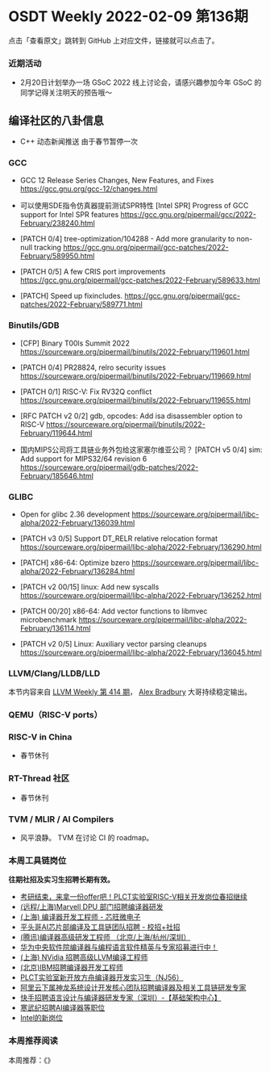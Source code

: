 # OSDT Weekly 2022-02-09 第136期

点击「查看原文」跳转到 GitHub 上对应文件，链接就可以点击了。

### 近期活动

- 2月20日计划举办一场 GSoC 2022 线上讨论会，请感兴趣参加今年 GSoC 的同学记得关注明天的预告哦～

## 编译社区的八卦信息

- C++ 动态新闻推送
  由于春节暂停一次

### GCC

- GCC 12 Release Series Changes, New Features, and Fixes
  https://gcc.gnu.org/gcc-12/changes.html

- 可以使用SDE指令仿真器提前测试SPR特性
  [Intel SPR] Progress of GCC support for Intel SPR features
  https://gcc.gnu.org/pipermail/gcc/2022-February/238240.html

- [PATCH 0/4] tree-optimization/104288 - Add more granularity to non-null tracking
  https://gcc.gnu.org/pipermail/gcc-patches/2022-February/589950.html

- [PATCH 0/5] A few CRIS port improvements
  https://gcc.gnu.org/pipermail/gcc-patches/2022-February/589633.html

- [PATCH] Speed up fixincludes.
  https://gcc.gnu.org/pipermail/gcc-patches/2022-February/589771.html

### Binutils/GDB

- [CFP] Binary T00ls Summit 2022
  https://sourceware.org/pipermail/binutils/2022-February/119601.html

- [PATCH 0/4] PR28824, relro security issues
  https://sourceware.org/pipermail/binutils/2022-February/119669.html

- [PATCH 0/1] RISC-V: Fix RV32Q conflict
  https://sourceware.org/pipermail/binutils/2022-February/119655.html

- [RFC PATCH v2 0/2] gdb, opcodes: Add isa disassembler option to RISC-V
  https://sourceware.org/pipermail/binutils/2022-February/119644.html

- 国内MIPS公司将工具链业务外包给这家塞尔维亚公司？
  [PATCH v5 0/4] sim: Add support for MIPS32/64 revision 6
  https://sourceware.org/pipermail/gdb-patches/2022-February/185646.html

### GLIBC

- Open for glibc 2.36 development
  https://sourceware.org/pipermail/libc-alpha/2022-February/136039.html

- [PATCH v3 0/5] Support DT_RELR relative relocation format
  https://sourceware.org/pipermail/libc-alpha/2022-February/136290.html

- [PATCH] x86-64: Optimize bzero
  https://sourceware.org/pipermail/libc-alpha/2022-February/136284.html

- [PATCH v2 00/15] linux: Add new syscalls
  https://sourceware.org/pipermail/libc-alpha/2022-February/136252.html

- [PATCH 00/20] x86-64: Add vector functions to libmvec microbenchmark
  https://sourceware.org/pipermail/libc-alpha/2022-February/136114.html

- [PATCH v2 0/5] Linux: Auxiliary vector parsing cleanups
  https://sourceware.org/pipermail/libc-alpha/2022-February/136045.html

### LLVM/Clang/LLDB/LLD

本节内容来自 [LLVM Weekly 第 414 期](http://llvmweekly.org/issue/414)，
[Alex Bradbury](https://www.linkedin.com/in/alex-bradbury/) 大哥持续稳定输出。

### QEMU（RISC-V ports）


### RISC-V in China

- 春节休刊

### RT-Thread 社区

- 春节休刊

### TVM / MLIR / AI Compilers

- 风平浪静。 TVM 在讨论 CI 的 roadmap。

### 本周工具链岗位

**往期社招及实习生招聘长期有效。**

- [考研结束，来拿一份offer吧！PLCT实验室RISC-V相关开发岗位春招继续](https://mp.weixin.qq.com/s/PWV5akv5kw3iOuHb-uSNrQ)
- [(远程/上海)Marvell DPU 部门招聘编译器研发](https://mp.weixin.qq.com/s/B6JjAhF3TZjezD1tjYHDaw)
- [(上海) 编译器开发工程师 - 芯旺微电子](https://mp.weixin.qq.com/s/nqe1-7qffnc0CaejYkpKyw)
- [平头哥AI芯片部编译及工具链团队招聘 - 校招+社招](https://mp.weixin.qq.com/s/kARbXtJotRPCNMrV-yOanA)
- [(腾讯)编译器高级研发工程师 （北京/上海/杭州/深圳）](https://mp.weixin.qq.com/s/DF-2qmHmpKZtJ1djHXM1Ug)
- [华为中央软件院编译器与编程语言软件精英与专家招募进行中！](https://mp.weixin.qq.com/s/VshbvWegM3eCdgK9d6v46A)
- [(上海) NVidia 招聘高级LLVM编译工程师](https://mp.weixin.qq.com/s/y6UmneY-UvzyhEvyCaoyEg)
- [(北京)IBM招聘编译器开发工程师](https://mp.weixin.qq.com/s/B_d1gjyrgncevOGWnV_Jfw)
- [PLCT实验室新开放方舟编译器开发实习生（NJ56）](https://mp.weixin.qq.com/s/lPp5RvjYhpDIGsp-luLzKQ)
- [阿里云下属神龙系统设计开发核心团队招聘编译器及相关工具链研发专家](https://mp.weixin.qq.com/s/h3ELBXBHfNjZCyCRixqnOQ)
- [快手招聘语言设计与编译器研发专家（深圳）-【基础架构中心】](https://mp.weixin.qq.com/s/QTWnlaBFtWQ3YThHJSIhbA)
- [寒武纪招聘AI编译器等职位](https://mp.weixin.qq.com/s/LWpDXEA2rJ1wx9mr8XoWxw)
- [Intel的新岗位](https://mp.weixin.qq.com/s/xs-deMCI4ob7WX0vIRZMZw)

### 本周推荐阅读

本周推荐：《》
